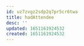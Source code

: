 ```yaml
---
id: uz7zvgz2sdp2q7pr5cr6twa
title: hadAttendee
desc: ''
updated: 1651161924532
created: 1651161924532
---
```


